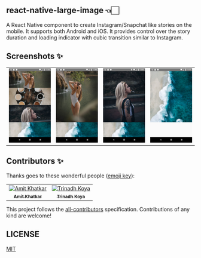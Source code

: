 ## react-native-large-image 👈🏻

 A React Native component to create Instagram/Snapchat like stories on the mobile. It supports both Android and iOS.
 It provides control over the story duration and loading indicator with cubic transition similar to Instagram.

## Screenshots ✨

<table>
 

 <tr>
    <td align="center"><img src="https://github.com/trinadhkoya/react-native-large-image/blob/master/screenshots/1.png" width="200px;height:300px"/></td>
  <td align="center"><img src="https://github.com/trinadhkoya/react-native-large-image/blob/master/screenshots/2.png" width="200px;height:300px"/></td>
 <td align="center"><img src="https://github.com/trinadhkoya/react-native-large-image/blob/master/screenshots/3.png" width="200px;height:300px"/></td>
        <td align="center"><img src="https://github.com/trinadhkoya/react-native-large-image/blob/master/screenshots/4.png" width="200px;height:300px"/></td>

  </tr>
 

</table>

## Contributors ✨

Thanks goes to these wonderful people ([emoji key](https://allcontributors.org/docs/en/emoji-key)):

<!-- ALL-CONTRIBUTORS-LIST:START - Do not remove or modify this section -->
<!-- prettier-ignore -->
<table>
 
  <tr>
    <td align="center"><a href="https://github.com/Trinadhkoya"><img src="https://avatars0.githubusercontent.com/u/16208872?s=460&v=4" width="100px;" alt="Amit Khatkar"/><br /><sub><b>Amit Khatkar</b></sub></a><br /></td>
    <td align="center"><a href="https://github.com/trinadhkoya"><img src="https://avatars1.githubusercontent.com/u/9527766?s=460&v=4" width="100px;" alt="Trinadh Koya"/><br /><sub><b>Trinadh Koya</b></sub></a><br /></td>
  </tr>
 
  

</table>

<!-- ALL-CONTRIBUTORS-LIST:END -->

This project follows the [all-contributors](https://allcontributors.org) specification.
Contributions of any kind are welcome!

## LICENSE

[MIT](LICENSE)
